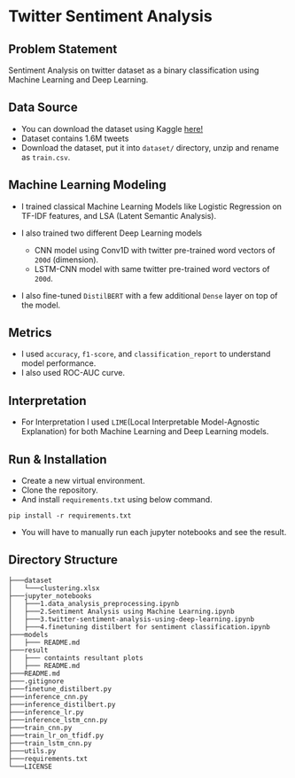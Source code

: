 # Twitter Sentiment Analysis

## Problem Statement

Sentiment Analysis on twitter dataset as a binary classification using Machine Learning and Deep Learning.

## Data Source

- You can download the dataset using Kaggle [here!](https://www.kaggle.com/datasets/kazanova/sentiment140)
- Dataset contains 1.6M tweets
- Download the dataset, put it into `dataset/` directory, unzip and rename as `train.csv`.

## Machine Learning Modeling

- I trained classical Machine Learning Models like Logistic Regression on TF-IDF features, and LSA (Latent Semantic Analysis).
- I also trained two different Deep Learning models

  - CNN model using Conv1D with twitter pre-trained word vectors of `200d` (dimension).
  - LSTM-CNN model with same twitter pre-trained word vectors of `200d`.

- I also fine-tuned `DistilBERT` with a few additional `Dense` layer on top of the model.

## Metrics

- I used `accuracy`, `f1-score`, and `classification_report` to understand model performance.
- I also used ROC-AUC curve.

## Interpretation

- For Interpretation I used `LIME`(Local Interpretable Model-Agnostic Explanation) for both Machine Learning and Deep Learning models.

## Run & Installation

- Create a new virtual environment.
- Clone the repository.
- And install `requirements.txt` using below command.

```
pip install -r requirements.txt
```

- You will have to manually run each jupyter notebooks and see the result.

## Directory Structure

```
├───dataset
│   └───clustering.xlsx
├───jupyter_notebooks
│   ├───1.data_analysis_preprocessing.ipynb
│   ├───2.Sentiment Analysis using Machine Learning.ipynb
│   ├───3.twitter-sentiment-analysis-using-deep-learning.ipynb
│   ├───4.finetuning distilbert for sentiment classification.ipynb
├───models
│   ├─── README.md
├───result
│   ├─── containts resultant plots
│   ├─── README.md
├───README.md
├───.gitignore
├───finetune_distilbert.py
├───inference_cnn.py
├───inference_distilbert.py
├───inference_lr.py
├───inference_lstm_cnn.py
├───train_cnn.py
├───train_lr_on_tfidf.py
├───train_lstm_cnn.py
├───utils.py
├───requirements.txt
└───LICENSE
```

